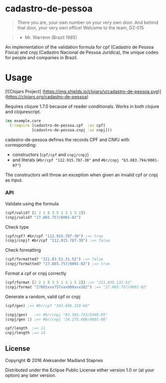 # cadastro-de-pessoa

> There you are, your own number on your very own door. And behind that door,
> your very own office! Welcome to the team, DZ-015

> - Mr. Warrenn (Brazil 1985)

An implementation of the validation formula for
cpf (Cadastro de Pessoa Física) and cnpj (Cadastro Nacional de Pessoa Jurídica),
the unique codes for people and companies in Brazil.

# Usage

[![Clojars Project] (https://img.shields.io/clojars/v/cadastro-de-pessoa.svg)]
(https://clojars.org/cadastro-de-pessoa)

Requires clojure 1.7.0 because of reader conditionals.
Works in both clojure and clojurescript.

```clojure
(ns example.core
  (:require [cadastro-de-pessoa.cpf  :as cpf]
            [cadastro-de-pessoa.cnpj :as cnpj]))
```

cadastro-de-pessoa defines the records CPF and CNPJ with corresponding:

* constructors (`cpf/cpf` and `cnpj/cnpj`)
* and literals (`#br/cpf "112.915.787-30"` and `#br/cnpj "63.883.794/0001-07"`)

The constructors will throw an exception when
given an invalid cpf or cnpj as input.

### API

Validate using the formula

```clojure
(cpf/valid? [2 2 1 8 3 5 1 3 1 5 2])
(cnpj/valid? "27.865.757/0001-02")
```

Check type

```clojure
(cpf/cpf? #br/cpf "112.915.787-30") ;=> true
(cnpj/cnpj? #br/cpf "112.915.787-30") ;=> false
```

Check formatting

```clojure
(cpf/formatted? "221.83.51.31.52") ;=> false
(cnpj/formatted? "27.865.757/0001-02") ;=> true
```

Format a cpf or cnpj correctly

```clojure
(cpf/format [2 2 1 8 3 5 1 3 1 5 2]) ;=> "221.835.131-52"
(cnpj/format "27865xxx757xxx000xxx102") ;=> "27.865.757/0001-02"
```

Generate a random, valid cpf or cnpj

```clojure
(cpf/gen) ;=> #br/cpf "343.696.318-66"

(cnpj/gen)   ;=> #br/cnpj "02.583.753/5448-95"
(cnpj/gen 1) ;=> #br/cnpj "24.275.606/0001-06"

```

```clojure
cpf/length  ;=> 11
cnpj/length ;=> 14

```

## License

Copyright © 2016 Aleksander Madland Stapnes

Distributed under the Eclipse Public License either version 1.0 or (at
your option) any later version.
